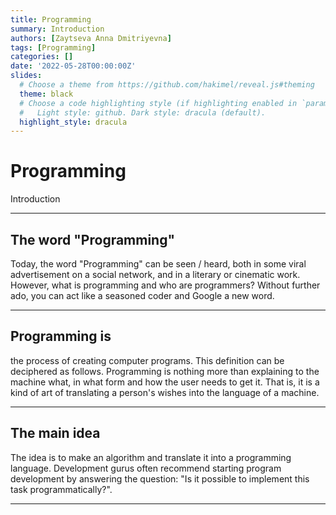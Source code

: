 ```yaml
---
title: Programming
summary: Introduction
authors: [Zaytseva Anna Dmitriyevna]
tags: [Programming]
categories: []
date: '2022-05-28T00:00:00Z'
slides:
  # Choose a theme from https://github.com/hakimel/reveal.js#theming
  theme: black
  # Choose a code highlighting style (if highlighting enabled in `params.toml`)
  #   Light style: github. Dark style: dracula (default).
  highlight_style: dracula
---
```


# Programming

Introduction

---

## The word "Programming"

Today, the word "Programming" can be seen / heard, both in some viral advertisement on a social network, and in a literary or cinematic work. However, what is programming and who are programmers? Without further ado, you can act like a seasoned coder and Google a new word.

---

## Programming is

the process of creating computer programs. This definition can be deciphered as follows. Programming is nothing more than explaining to the machine what, in what form and how the user needs to get it. That is, it is a kind of art of translating a person's wishes into the language of a machine.

---

## The main idea

The idea is to make an algorithm and translate it into a programming language. Development gurus often recommend starting program development by answering the question: "Is it possible to implement this task programmatically?".

---
